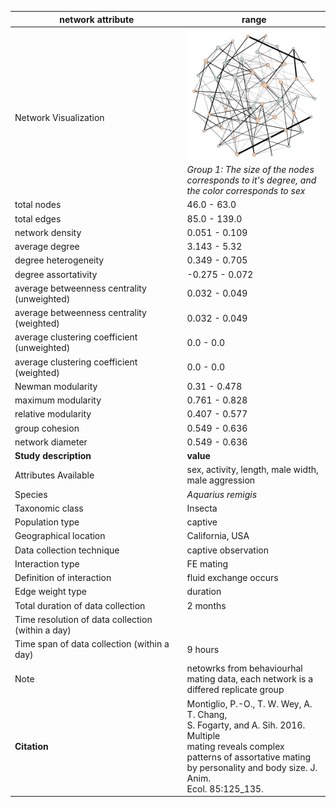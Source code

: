 network attribute|range
---|---
<img width=2000> Network Visualization | ![NetworkImage](/Networks/Visualizations/waterstrider_montigillio_sexual_network_group1.png) *Group 1: The size of the nodes corresponds to it's degree, and the color corresponds to sex*
total nodes|46.0 - 63.0
total edges|85.0 - 139.0
network density|0.051 - 0.109
average degree|3.143 - 5.32
degree heterogeneity|0.349 - 0.705
degree assortativity|-0.275 - 0.072
average betweenness centrality (unweighted)|0.032 - 0.049
average betweenness centrality (weighted)|0.032 - 0.049
average clustering coefficient (unweighted)|0.0 - 0.0
average clustering coefficient (weighted)|0.0 - 0.0
Newman modularity|0.31 - 0.478
maximum modularity|0.761 - 0.828
relative modularity|0.407 - 0.577
group cohesion|0.549 - 0.636
network diameter|0.549 - 0.636
**Study description**|**value**
Attributes Available|sex, activity, length, male width, male aggression
Species|*Aquarius remigis*
Taxonomic class|Insecta
Population type|captive
Geographical location|California, USA
Data collection technique|captive observation
Interaction type|FE mating
Definition of interaction|fluid exchange occurs
Edge weight type|duration
Total duration of data collection|2 months
Time resolution of data collection (within a day)|
Time span of data collection (within a day)|9 hours
Note|netowrks from behaviourhal mating data, each network is a differed replicate group
**Citation** | Montiglio, P.-O., T. W. Wey, A. T. Chang, <br> S. Fogarty, and A. Sih. 2016. Multiple <br> mating reveals complex patterns of assortative mating <br> by personality and body size. J. Anim. <br> Ecol. 85:125_135.

